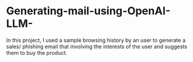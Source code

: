 # Generating-mail-using-OpenAI-LLM-
In this project, I used a sample browsing history by an user to generate a sales/ phishing email  that involving the interests of the user and suggests them to buy the product. 
